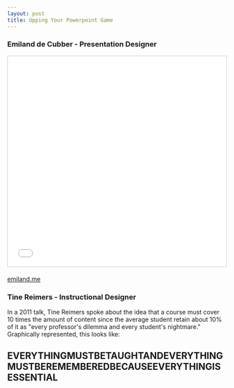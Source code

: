 ```yaml
---
layout: post
title: Upping Your Powerpoint Game
---
```


### Emiland de Cubber - Presentation Designer

<iframe src="//www.slideshare.net/slideshow/embed_code/key/4lTvefqJaBzuzH" width="595" height="485" frameborder="0" marginwidth="0" marginheight="0" scrolling="no" style="border:1px solid #CCC; border-width:1px; margin-bottom:5px; max-width: 100%;" allowfullscreen> </iframe>

[emiland.me](http://emiland.me)

### Tine Reimers - Instructional Designer

In a 2011 talk, Tine Reimers spoke about the idea that a course must cover 10 times the amount of content since the average student retain about 10% of it as "every professor's dilemma and every student's nightmare." Graphically represented, this looks like:

## __EVERYTHINGMUSTBETAUGHTANDEVERYTHINGMUSTBEREMEMBEREDBECAUSEEVERYTHINGISESSENTIAL__
